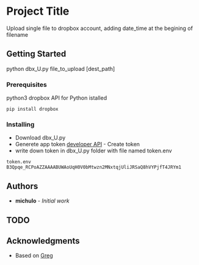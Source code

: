 # Project Title

Upload single file to dropbox account, adding date_time at the begining of filename

## Getting Started
python dbx_U.py file_to_upload [dest_path]

### Prerequisites

python3
dropbox API for Python istalled 
```
pip install dropbox
```

### Installing

* Download dbx_U.py 
* Generete app token [developer API](https://www.dropbox.com/developers/apps/create) - Create token
* write down token in dbx_U.py  folder with  file named token.env

```
token.env
B3Qpqe_RCPoAZZAAAABUWAoUqH0V0bMtwzn2MNxtqjUliJRSaQ8hVYPjfT4JRYm1
```
## Authors

* **michulo** - *Initial work* 

## TODO


## Acknowledgments

* Based on [Greg](https://stackoverflow.com/users/1305693/greg)

